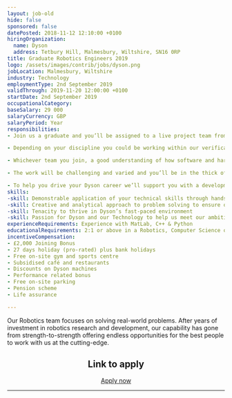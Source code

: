 ```yaml
---
layout: job-old
hide: false
sponsored: false
datePosted: 2018-11-12 12:10:00 +0100
hiringOrganization:
  name: Dyson
  address: Tetbury Hill, Malmesbury, Wiltshire, SN16 0RP
title: Graduate Robotics Engineers 2019
logo: /assets/images/contrib/jobs/dyson.png
jobLocation: Malmesbury, Wiltshire
industry: Technology
employmentType: 2nd September 2019
validThrough: 2019-11-20 12:00:00 +0100
startDate: 2nd September 2019
occupationalCategory:
baseSalary: 29 000
salaryCurrency: GBP
salaryPeriod: Year
responsibilities:
- Join us a graduate and you’ll be assigned to a live project team from day one contributing to the evolution of Dyson technology.

- Depending on your discipline you could be working within our verification team to conduct rigorous robotic test systems, or within our software team to refine our robotic technologies across computer vision, machine learning and navigation.

- Whichever team you join, a good understanding of how software and hardware work together at different levels in robotic systems is essential.

- The work will be challenging and varied and you’ll be in the thick of things; interacting with teams across Research, Design & Development (RDD) to ensure our solutions are functional, secure and easy to use.

- To help you drive your Dyson career we’ll support you with a development framework designed to provide technical and commercial know-how beyond just your day job.
skills:
-skill: Demonstrable application of your technical skills through hands-on projects, either university or personal projects
-skill: Creative and analytical approach to problem solving to ensure our machines are better
-skill: Tenacity to thrive in Dyson’s fast-paced environment
-skill: Passion for Dyson and our Technology to help us meet our ambitious future plans
experienceRequirements: Experience with MatLab, C++ & Python
educationalRequirements: 2:1 or above in a Robotics, Computer Science or related degree discipline
incentiveCompensation:
- £2,000 Joining Bonus
- 27 days holiday (pro-rated) plus bank holidays
- Free on-site gym and sports centre
- Subsidised café and restaurants
- Discounts on Dyson machines
- Performance related bonus
- Free on-site parking
- Pension scheme
- Life assurance

---
```


Our Robotics team focuses on solving real-world problems. After years of investment in robotics research and development, our capability has gone from strength-to-strength offering endless opportunities for the best people to work with us at the cutting-edge.

<div class="to-apply" style="text-align: center">
  <h2>Link to apply</h2>
  <a class="btn btn--dark" style="margin: 20px" href="https://careers.dyson.com/">
      Apply now
  </a>
</div>

---
